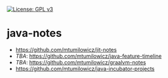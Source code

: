 [![License: GPL v3](https://img.shields.io/badge/License-GPLv3-blue.svg)](https://www.gnu.org/licenses/gpl-3.0)
# java-notes

* https://github.com/mtumilowicz/jit-notes
* *TBA*: https://github.com/mtumilowicz/java-feature-timeline
* *TBA*: https://github.com/mtumilowicz/graalvm-notes
* https://github.com/mtumilowicz/java-incubator-projects

